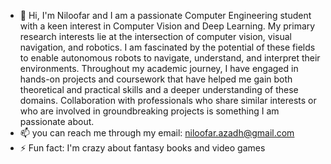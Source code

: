 - 👋 Hi, I'm Niloofar and I am a passionate Computer Engineering student with a keen interest in Computer Vision and Deep Learning. 
My primary research interests lie at the intersection of computer vision, visual navigation, and robotics. I am fascinated by the potential of these fields to enable autonomous robots to navigate, understand, and interpret their environments. Throughout my academic journey, I have engaged in hands-on projects and coursework that have helped me gain both theoretical and practical skills and a deeper understanding of these domains.
Collaboration with professionals who share similar interests or who are involved in groundbreaking projects is something I am passionate about.
- 📫 you can reach me through my email: niloofar.azadh@gmail.com
- ⚡ Fun fact: I'm crazy about fantasy books and video games

<!---
NiloofarAZAD/NiloofarAZAD is a ✨ special ✨ repository because its `README.md` (this file) appears on your GitHub profile.
You can click the Preview link to take a look at your changes.
--->
